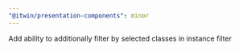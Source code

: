 ```yaml
---
"@itwin/presentation-components": minor
---
```


Add ability to additionally filter by selected classes in instance filter
